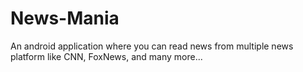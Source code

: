# News-Mania
An android application where you can read news from multiple news platform like CNN, FoxNews, and many more...
